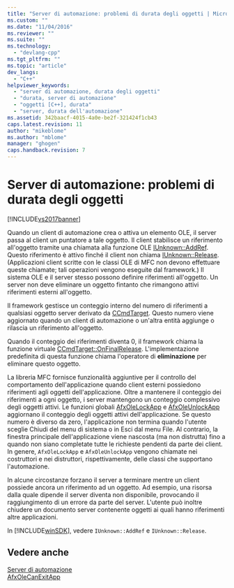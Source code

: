 ```yaml
---
title: "Server di automazione: problemi di durata degli oggetti | Microsoft Docs"
ms.custom: ""
ms.date: "11/04/2016"
ms.reviewer: ""
ms.suite: ""
ms.technology: 
  - "devlang-cpp"
ms.tgt_pltfrm: ""
ms.topic: "article"
dev_langs: 
  - "C++"
helpviewer_keywords: 
  - "server di automazione, durata degli oggetti"
  - "durata, server di automazione"
  - "oggetti [C++], durata"
  - "server, durata dell'automazione"
ms.assetid: 342baacf-4015-4a0e-be2f-321424f1cb43
caps.latest.revision: 11
author: "mikeblome"
ms.author: "mblome"
manager: "ghogen"
caps.handback.revision: 7
---
```

# Server di automazione: problemi di durata degli oggetti
[!INCLUDE[vs2017banner](../assembler/inline/includes/vs2017banner.md)]

Quando un client di automazione crea o attiva un elemento OLE, il server passa al client un puntatore a tale oggetto.  Il client stabilisce un riferimento all'oggetto tramite una chiamata alla funzione OLE [IUnknown::AddRef](http://msdn.microsoft.com/library/windows/desktop/ms691379).  Questo riferimento è attivo finché il client non chiama [IUnknown::Release](http://msdn.microsoft.com/library/windows/desktop/ms682317). \(Applicazioni client scritte con le classi OLE di MFC non devono effettuare queste chiamate; tali operazioni vengono eseguite dal framework.\) Il sistema OLE e il server stesso possono definire riferimenti all'oggetto.  Un server non deve eliminare un oggetto fintanto che rimangono attivi riferimenti esterni all'oggetto.  
  
 Il framework gestisce un conteggio interno del numero di riferimenti a qualsiasi oggetto server derivato da [CCmdTarget](../mfc/reference/ccmdtarget-class.md).  Questo numero viene aggiornato quando un client di automazione o un'altra entità aggiunge o rilascia un riferimento all'oggetto.  
  
 Quando il conteggio dei riferimenti diventa 0, il framework chiama la funzione virtuale [CCmdTarget::OnFinalRelease](../Topic/CCmdTarget::OnFinalRelease.md).  L'implementazione predefinita di questa funzione chiama l'operatore di **eliminazione** per eliminare questo oggetto.  
  
 La libreria MFC fornisce funzionalità aggiuntive per il controllo del comportamento dell'applicazione quando client esterni possiedono riferimenti agli oggetti dell'applicazione.  Oltre a mantenere il conteggio dei riferimenti a ogni oggetto, i server mantengono un conteggio complessivo degli oggetti attivi.  Le funzioni globali [AfxOleLockApp](../Topic/AfxOleLockApp.md) e [AfxOleUnlockApp](../Topic/AfxOleUnlockApp.md) aggiornano il conteggio degli oggetti attivi dell'applicazione.  Se questo numero è diverso da zero, l'applicazione non termina quando l'utente sceglie Chiudi del menu di sistema o in Esci dal menu File.  Al contrario, la finestra principale dell'applicazione viene nascosta \(ma non distrutta\) fino a quando non siano completate tutte le richieste pendenti da parte dei client.  In genere, `AfxOleLockApp` e `AfxOleUnlockApp` vengono chiamate nei costruttori e nei distruttori, rispettivamente, delle classi che supportano l'automazione.  
  
 In alcune circostanze forzano il server a terminare mentre un client possiede ancora un riferimento ad un oggetto.  Ad esempio, una risorsa dalla quale dipende il server diventa non disponibile, provocando il raggiungimento di un errore da parte del server.  L'utente può inoltre chiudere un documento server contenente oggetti ai quali hanno riferimenti altre applicazioni.  
  
 In [!INCLUDE[winSDK](../atl/includes/winsdk_md.md)], vedere `IUnknown::AddRef` e `IUnknown::Release`.  
  
## Vedere anche  
 [Server di automazione](../mfc/automation-servers.md)   
 [AfxOleCanExitApp](../Topic/AfxOleCanExitApp.md)